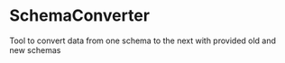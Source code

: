 # SchemaConverter

Tool to convert data from one schema to the next with provided old and new schemas
